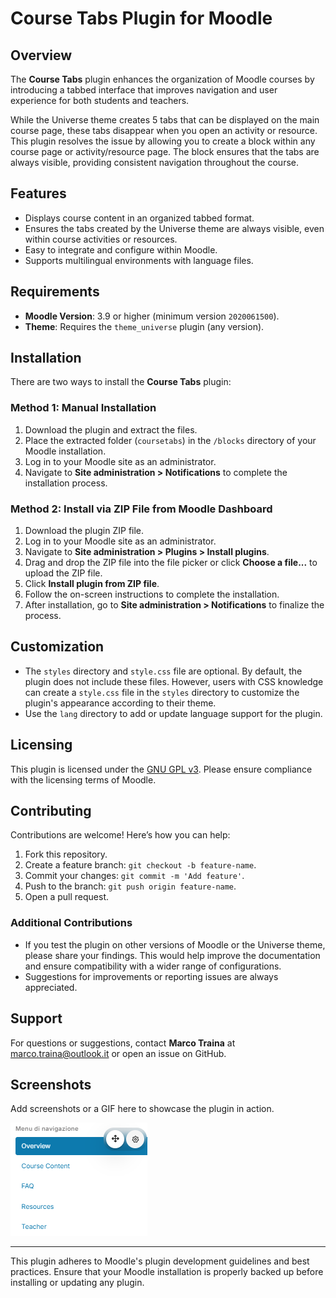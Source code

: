 
# Course Tabs Plugin for Moodle

## Overview

The **Course Tabs** plugin enhances the organization of Moodle courses by introducing a tabbed interface that improves navigation and user experience for both students and teachers.

While the Universe theme creates 5 tabs that can be displayed on the main course page, these tabs disappear when you open an activity or resource. This plugin resolves the issue by allowing you to create a block within any course page or activity/resource page. The block ensures that the tabs are always visible, providing consistent navigation throughout the course.

## Features

- Displays course content in an organized tabbed format.
- Ensures the tabs created by the Universe theme are always visible, even within course activities or resources.
- Easy to integrate and configure within Moodle.
- Supports multilingual environments with language files.

## Requirements

- **Moodle Version**: 3.9 or higher (minimum version `2020061500`).
- **Theme**: Requires the `theme_universe` plugin (any version).

## Installation

There are two ways to install the **Course Tabs** plugin:

### Method 1: Manual Installation

1. Download the plugin and extract the files.
2. Place the extracted folder (`coursetabs`) in the `/blocks` directory of your Moodle installation.
3. Log in to your Moodle site as an administrator.
4. Navigate to **Site administration > Notifications** to complete the installation process.

### Method 2: Install via ZIP File from Moodle Dashboard

1. Download the plugin ZIP file.
2. Log in to your Moodle site as an administrator.
3. Navigate to **Site administration > Plugins > Install plugins**.
4. Drag and drop the ZIP file into the file picker or click **Choose a file...** to upload the ZIP file.
5. Click **Install plugin from ZIP file**.
6. Follow the on-screen instructions to complete the installation.
7. After installation, go to **Site administration > Notifications** to finalize the process.

## Customization

- The `styles` directory and `style.css` file are optional. By default, the plugin does not include these files. However, users with CSS knowledge can create a `style.css` file in the `styles` directory to customize the plugin's appearance according to their theme.
- Use the `lang` directory to add or update language support for the plugin.

## Licensing

This plugin is licensed under the [GNU GPL v3](https://www.gnu.org/licenses/gpl-3.0.html). Please ensure compliance with the licensing terms of Moodle.

## Contributing

Contributions are welcome! Here’s how you can help:

1. Fork this repository.
2. Create a feature branch: `git checkout -b feature-name`.
3. Commit your changes: `git commit -m 'Add feature'`.
4. Push to the branch: `git push origin feature-name`.
5. Open a pull request.

### Additional Contributions

- If you test the plugin on other versions of Moodle or the Universe theme, please share your findings. This would help improve the documentation and ensure compatibility with a wider range of configurations.
- Suggestions for improvements or reporting issues are always appreciated.

## Support

For questions or suggestions, contact **Marco Traina** at [marco.traina@outlook.it](mailto:marco.traina@outlook.it) or open an issue on GitHub.

## Screenshots

Add screenshots or a GIF here to showcase the plugin in action.

![Course Tabs](course_tabs.png)

---

This plugin adheres to Moodle's plugin development guidelines and best practices. Ensure that your Moodle installation is properly backed up before installing or updating any plugin.
